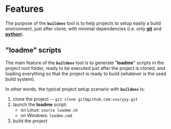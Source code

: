 # Features

The purpose of the **`buildenv`** tool is to help projects to setup easily a build environment, just after clone, with minimal dependencies (i.e. only [**git**](https://git-scm.com/) and [**python**](https://www.python.org/)).

## "loadme" scripts

The main feature of the **`buildenv`** tool is to generate "**loadme**" scripts in the project root folder, ready to be executed just after the project is cloned, and loading everything so that the project is ready to build (whatever is the used build system).

In other words, the typical project setup scenario with **`buildenv`** is:
1. clone the project -- `git clone git@github.com:xxx/yyy.git`
1. launch the **loadme** script:
    * on Linux: `source loadme.sh`
    * on Windows: `loadme.cmd`
1. build the project
